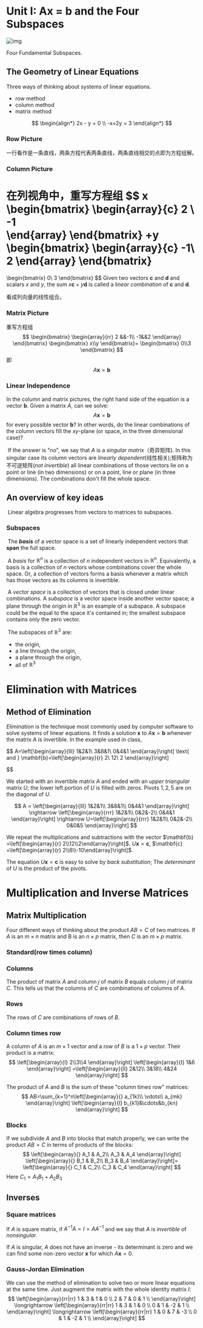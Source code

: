 # Unit I: Ax = b and the Four Subspaces

![img](50ce4d8cddfa06b9c4d84f7e03a7e0e7_Unit_1_WIDE.jpg)

Four Fundamental Subspaces. 

## The Geometry of Linear Equations 

Three ways of thinking about systems of linear equations.

+ row method
+ column method
+ matrix method

$$
\begin{align*}
 2x - y = 0 \\
 -x+2y = 3
\end{align*}
$$

### Row Picture

一行看作是一条直线，两条方程代表两条直线，两条直线相交的点即为方程组解。

### Column Picture

在列视角中，重写方程组
$$
x
\begin{bmatrix}
	\begin{array}{c}
		2 \\
		-1  
	\end{array}
\end{bmatrix}
+y
\begin{bmatrix}
\begin{array}{c}
-1\\
2
\end{array}
\end{bmatrix}
=
\begin{bmatrix}
0\\
3
\end{bmatrix}
$$
Given two vectors $\mathbf{c}$ and $\mathbf{d}$ and scalars $x$ and $y$, the sum $x\mathbf{c} + y\mathbf{d}$ is called a *linear combination* of $\mathbf{c}$ and $\mathbf{d}$.  

看成列向量的线性组合。

### Matrix Picture

重写方程组
$$
\begin{bmatrix}
\begin{array}{rr}
2 &&-1\\
-1&&2
\end{array}
\end{bmatrix}
\begin{bmatrix}
x\\y
\end{bmatrix}=
\begin{bmatrix}
0\\3
\end{bmatrix}
$$
即
$$
A\mathbf{x}=\mathbf{b}
$$

### Linear Independence

In the column and matrix pictures, the right hand side of the equation is a vector $\mathbf{b}$. Given a matrix $A$, can we solve:
$$
A\mathbf{x}=\mathbf{b}
$$
for every possible vector $\mathbf{b}$? In other words, do the linear combinations of the column vectors fill the $xy$-plane (or space, in the three dimensional case)?

​	If the answer is "no", we say that $A$ is a *singular matrix*（奇异矩阵). In this singular case its column vectors are *linearly dependent*(线性相关);矩阵称为不可逆矩阵(*not invertible*) all linear combinations of those vectors lie on a point or line (in two dimensions) or on a point, line or plane (in three dimensions). The combinations don't fill the whole space.

## An overview of key ideas

​	Linear algebra progresses from vectors to matrices to subspaces.

### Subspaces

​	The ***basis*** of a vector space is a set of linearly independent vectors that **span** the full space.	

​	A *basis* for $\mathbb{R}^n$ is a collection of $n$ independent vectors in $\mathbb{R}^n$. Equivalently, a basis is a collection of $n$ vectors whose combinations cover the whole space. Or, a collection of vectors forms a basis whenever a matrix which has those vectors as its columns is invertible.

​	A *vector space* is a collection of vectors that is closed under linear combinations. A *subspace* is a vector space inside another vector space; a plane through the origin in $\mathbb{R}^3$ is an example of a subspace. A subspace  could be the equal to the space it's contained in; the smallest subspace contains only the zero vector. 

​	The subspaces of $\mathbb{R}^3$ are:

+ the origin,
+ a line through the origin,
+ a plane through the origin,
+ all of $\mathbb{R}^3$

# Elimination with Matrices

## Method of Elimination

*Elimination* is the technique most commonly used  by computer software to solve systems of linear equations. It finds a solution $\mathbf{x}$ to $A\mathbf{x} = \mathbf{b}$ whenever the matrix $A$ is invertible. In the example used in class,

$$
A=\left[\begin{array}{lll}
1&2&1\\
3&8&1\\
0&4&1
\end{array}\right] \text{ and } \mathbf{b}=\left[\begin{array}{r}
2\\
12\\
2
\end{array}\right]


$$

We started with an invertible matrix $A$ and ended with an *upper triangular* matrix $U$; the lower left portion of $U$ is filled with zeros. Pivots $1,2,5$ are on the diagonal of $U$.

$$
A = \left[\begin{array}{lll}
1&2&1\\
3&8&1\\
0&4&1
\end{array}\right] \rightarrow
\left[\begin{array}{rrr}
1&2&1\\
0&2&-2\\
0&4&1
\end{array}\right] \rightarrow
U=\left[\begin{array}{rrr}
1&2&1\\
0&2&-2\\
0&0&5
\end{array}\right]
$$

We repeat the multiplications and subtractions with the vector $\mathbf{b} =\left[\begin{array}{r} 2\\12\\2\end{array}\right]$.
$U\mathbf{x} = \mathbf{c}$, $\mathbf{c} =\left[\begin{array}{r} 2\\6\\-10\end{array}\right]$.

The equation $U\mathbf{x} = \mathbf{c}$ is easy to solve by *back substitution*; The *determinant* of $U$ is the product of the pivots.

# Multiplication and Inverse Matrices

## Matrix Multiplication
Four different ways of thinking about the product $AB=C$ of two matrices. If $A$ is an $m\times n$ matrix and B is an $n \times p$ matrix, then $C$ is an $m \times p$ matrix.

### Standard(row times column)

### Columns
The product of matrix $A$ and column $j$ of matrix $B$ equals column $j$ of matrix $C$. This tells us that the columns of $C$ are combinations of columns of $A$.

### Rows
The rows of $C$ are combinations of rows of $B$.

### Column times row
A column of $A$ is an $m \times 1$ vector and a row of $B$ is a  $1\times p$ vector. Their product is a matrix:
$$
\left[\begin{array}{l}
2\\3\\4
\end{array}\right]
\left[\begin{array}{l}  1&6  \end{array}\right] =\left[\begin{array}{ll}
2&12\\
3&18\\
4&24
\end{array}\right]
$$

The product of $A$ and $B$ is the sum of these "column times row" matrices:
$$
AB=\sum_{k=1}^n\left[\begin{array}{}
a_{1k}\\
\vdots\\
a_{mk}
\end{array}\right]
\left[\begin{array}{l}  b_{k1}&\cdots&b_{kn}  \end{array}\right]
$$

### Blocks
If we subdivide $A$ and $B$ into blocks that match properly, we can write the product $AB=C$ in terms of products of the blocks:
$$
\left[\begin{array}{}
A_1 & A_2\\
A_3 & A_4
\end{array}\right]
\left[\begin{array}{}
B_1 & B_2\\
B_3 & B_4
\end{array}\right]=
\left[\begin{array}{}
C_1 & C_2\\
C_3 & C_4
\end{array}\right]
$$
Here $C_1 = A_1B_1 +A_2B_3$

## Inverses
### Square matrices
If $A$ is square matrix, if $A^{-1}A=I=AA^{-1}$ and we say that $A$ is *invertible* of *nonsingular*.

If $A$ is singular, $A$ does not have an inverse - its determinant is zero and we can find some non-zero vector $\mathbf{x}$ for which $A\mathbf{x}=0$. 

### Gauss-Jordan Elimination
We can use the method of elimination to solve two or more linear equations at the same time. Just augment the matrix with the whole identity matrix $I$:
$$
\left[\begin{array}{rr|rr} 1 & 3 & 1 & 0 \\ 2 & 7 & 0 & 1 \\ \end{array}\right] \longrightarrow \left[\begin{array}{rr|rr} 1 & 3 & 1 & 0 \\ 0 & 1 & -2 & 1 \\ \end{array}\right] \longrightarrow \left[\begin{array}{rr|rr} 1 & 0 & 7 & -3 \\ 0 & 1 & -2 & 1 \\ \end{array}\right]
$$